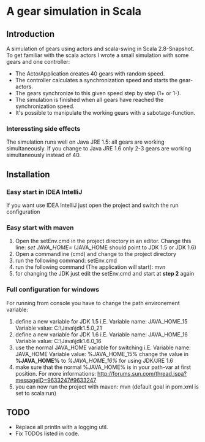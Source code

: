 A gear simulation in Scala
========

## Introduction
A simulation of gears using actors and scala-swing in Scala 2.8-Snapshot. 
To get familiar with the scala actors I wrote a small simulation with some gears and one controller: 
- The ActorApplication creates 40 gears with random speed. 
- The controller calculates a synchronization speed and starts the gear-actors. 
- The gears synchronize to this given speed step by step (1+ or 1-). 
- The simulation is finished when all gears have reached the synchronization speed.
- It's possible to manipulate the working gears with a sabotage-function.

### Interessting side effects
The simulation runs well on Java JRE 1.5: all gears are working simultaneously.
If you change to Java JRE 1.6 only 2-3 gears are working simultaneously instead of 40.

## Installation

### Easy start in IDEA IntelliJ
If you want use IDEA IntelliJ just open the project and switch the run configuration

### Easy start with maven
1.  Open the setEnv.cmd in the project directory in an editor. Change this line: <i>set JAVA_HOME=</i>
    (JAVA_HOME should point to JDK 1.5 or JDK 1.6)
2.  Open a commandline (cmd) and change to the project directory
3.  run the following command: 
        setEnv.cmd
4.  run the following command (The application will start): 
        mvn
5.  for changing the JDK just edit the setEnv.cmd and start at <b>step 2</b> again

### Full configuration for windows
For running from console you have to change the path environement variable:

1.  define a new variable for JDK 1.5 i.E.
        Variable name: JAVA_HOME_15
        Variable value: C:\Java\jdk1.5.0_21
2.  define a new variable for JDK 1.6 i.E.
        Variable name: JAVA_HOME_16
        Variable value: C:\Java\jdk1.6.0_16
3.  use the normal JAVA_HOME variable for switching i.E.
        Variable name: JAVA_HOME
        Variable value: %JAVA_HOME_15%
    change the value in <b>%JAVA_HOME%</b> to <i>%JAVA_HOME_16%</i> for using JDK/JRE 1.6
4.  make sure that the normal %JAVA_HOME% is in your path-var at first position. For more informations: http://forums.sun.com/thread.jspa?messageID=9633247#9633247
5.  you can now run the project with maven: mvn 
    (default goal in pom.xml is set to scala:run)
    
## TODO
- Replace all println with a logging util.
- Fix TODOs listed in code.